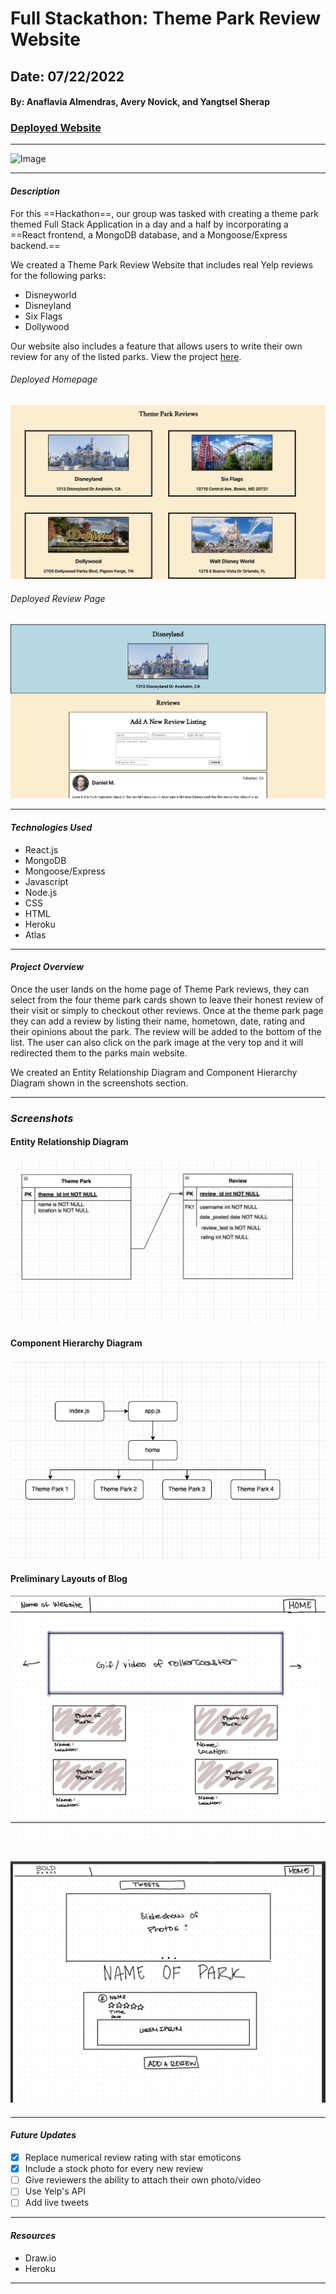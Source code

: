 # Full Stackathon: Theme Park Review Website

## Date: 07/22/2022

#### By: Anaflavia Almendras, Avery Novick, and Yangtsel Sherap

### [Deployed Website](https://fast-sierra-11837.herokuapp.com/)

---

![Image](https://www.oliverwyman.com/careers/apply/case-studies/images/wumbleworld_banner.png)

---

#### _Description_

For this ==Hackathon==, our group was tasked with creating a theme park themed Full Stack Application in a day and a half by incorporating a ==React frontend, a MongoDB database, and a Mongoose/Express backend.==

We created a Theme Park Review Website that includes real Yelp reviews for the following parks:

- Disneyworld
- Disneyland
- Six Flags
- Dollywood

Our website also includes a feature that allows users to write their own review for any of the listed parks. View the project [here](https://fast-sierra-11837.herokuapp.com/).

###### _Deployed Homepage_

![Image](Images/DeployedHomepage.png)

###### _Deployed Review Page_

![Image](Images/Deployedform.png)

---

#### _Technologies Used_

- React.js
- MongoDB
- Mongoose/Express
- Javascript
- Node.js
- CSS
- HTML
- Heroku
- Atlas

---

#### _Project Overview_

Once the user lands on the home page of Theme Park reviews, they can select from the four theme park cards shown to leave their honest review of their visit or simply to checkout other reviews. Once at the theme park page they can add a review by listing their name, hometown, date, rating and their opinions about the park. The review will be added to the bottom of the list. The user can also click on the park image at the very top and it will redirected them to the parks main website.

We created an Entity Relationship Diagram and Component Hierarchy Diagram shown in the screenshots section.

---

### **_Screenshots_**

#### **Entity Relationship Diagram**

![Image](Images/ERD.png)

#### **Component Hierarchy Diagram**

![Image](Images/ComponentHierarchy.png)

#### **Preliminary Layouts of Blog**

![Image](Images/Homepage.jpg)

## ![Image](Images/Reviewpage.jpg)

---

#### _Future Updates_

- [x] Replace numerical review rating with star emoticons
- [x] Include a stock photo for every new review
- [ ] Give reviewers the ability to attach their own photo/video
- [ ] Use Yelp's API
- [ ] Add live tweets

---

#### **_Resources_**

- Draw.io
- Heroku

---

<!--

# Getting Started with Create React App

This project was bootstrapped with [Create React App](https://github.com/facebook/create-react-app).

## Available Scripts

In the project directory, you can run:

### `npm start`

Runs the app in the development mode.\
Open [http://localhost:3000](http://localhost:3000) to view it in your browser.

The page will reload when you make changes.\
You may also see any lint errors in the console.

### `npm test`

Launches the test runner in the interactive watch mode.\
See the section about [running tests](https://facebook.github.io/create-react-app/docs/running-tests) for more information.

### `npm run build`

Builds the app for production to the `build` folder.\
It correctly bundles React in production mode and optimizes the build for the best performance.

The build is minified and the filenames include the hashes.\
Your app is ready to be deployed!

See the section about [deployment](https://facebook.github.io/create-react-app/docs/deployment) for more information.

### `npm run eject`

**Note: this is a one-way operation. Once you `eject`, you can't go back!**

If you aren't satisfied with the build tool and configuration choices, you can `eject` at any time. This command will remove the single build dependency from your project.

Instead, it will copy all the configuration files and the transitive dependencies (webpack, Babel, ESLint, etc) right into your project so you have full control over them. All of the commands except `eject` will still work, but they will point to the copied scripts so you can tweak them. At this point you're on your own.

You don't have to ever use `eject`. The curated feature set is suitable for small and middle deployments, and you shouldn't feel obligated to use this feature. However we understand that this tool wouldn't be useful if you couldn't customize it when you are ready for it.

## Learn More

You can learn more in the [Create React App documentation](https://facebook.github.io/create-react-app/docs/getting-started).

To learn React, check out the [React documentation](https://reactjs.org/).

### Code Splitting

This section has moved here: [https://facebook.github.io/create-react-app/docs/code-splitting](https://facebook.github.io/create-react-app/docs/code-splitting)

### Analyzing the Bundle Size

This section has moved here: [https://facebook.github.io/create-react-app/docs/analyzing-the-bundle-size](https://facebook.github.io/create-react-app/docs/analyzing-the-bundle-size)

### Making a Progressive Web App

This section has moved here: [https://facebook.github.io/create-react-app/docs/making-a-progressive-web-app](https://facebook.github.io/create-react-app/docs/making-a-progressive-web-app)

### Advanced Configuration

This section has moved here: [https://facebook.github.io/create-react-app/docs/advanced-configuration](https://facebook.github.io/create-react-app/docs/advanced-configuration)

### Deployment

This section has moved here: [https://facebook.github.io/create-react-app/docs/deployment](https://facebook.github.io/create-react-app/docs/deployment)

### `npm run build` fails to minify

This section has moved here: [https://facebook.github.io/create-react-app/docs/troubleshooting#npm-run-build-fails-to-minify](https://facebook.github.io/create-react-app/docs/troubleshooting#npm-run-build-fails-to-minify) -->
